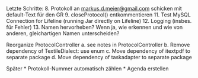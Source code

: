 Letzte Schritte:
    8. Protokoll an markus.d.meier@gmail.com schicken mit default-Text für den GR
    9. closeProtocol() entkommentieren
   11. Test MySQL Connection for Lifeline (running Jar directly on Lifeline)
   12. Logging (insbes. für Fehler)
   13. Namen hervorheben? Wenn ja, wie erkennen und wie von anderen, gleichartigen Namen unterscheiden?
   
   Reorganize ProtocolController
    a. see notes in ProtocolController
    b. Remove dependency of TextileDialect: use enum
    c. Move dependency of itextpdf to separate package
    d. Move dependency of taskadapter to separate package

Später
    * Protokoll-Nummer automatisch zählen
    * Agenda erstellen